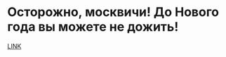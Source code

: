 # Осторожно, москвичи! До Нового года вы можете не дожить!



[LINK](https://varlamov.ru/4140403.html)